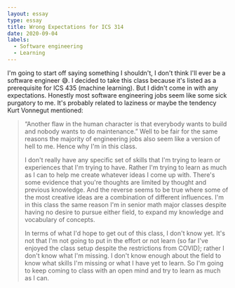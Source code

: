 ```yaml
---
layout: essay
type: essay
title: Wrong Expectations for ICS 314
date: 2020-09-04
labels:
  - Software engineering
  - Learning
---
```

I'm going to start off saying something I shouldn't, I don't think I'll ever be a software engineer 😅. I decided to take this class because it's listed as a prerequisite for ICS 435 (machine learning). But I didn't come in with any expectations. Honestly most software engineering jobs seem like some sick purgatory to me. It's probably related to laziness or maybe the tendency Kurt Vonnegut mentioned:
<blockquote> “Another flaw in the human character is that everybody wants to build and nobody wants to do maintenance.”
Well to be fair for the same reasons the majority of engineering jobs also seem like a version of hell to me. Hence why I'm in this class. 

I don't really have any specific set of skills that I'm trying to learn or experiences that I'm trying to have. Rather I'm trying to learn as much as I can to help me create whatever ideas I come up with. There's some evidence that you're thoughts are limited by thought and previous knowledge. And the reverse seems to be true where some of the most creative ideas are a combination of different influences. I'm in this class the same reason I'm in senior math major classes despite having no desire to pursue either field, to expand my knowledge and vocabulary of concepts.

In terms of what I'd hope to get out of this class, I don't know yet. It's not that I'm not going to put in the effort or not learn (so far I've enjoyed the class setup despite the restrictions from COVID); rather I don't know what I'm missing. I don't know enough about the field to know what skills I'm missing or what I have yet to learn. So I'm going to keep coming to class with an open mind and try to learn as much as I can.
